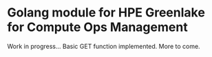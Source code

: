 # Golang module for HPE Greenlake for Compute Ops Management

Work in progress...  Basic GET function implemented.  More to come.